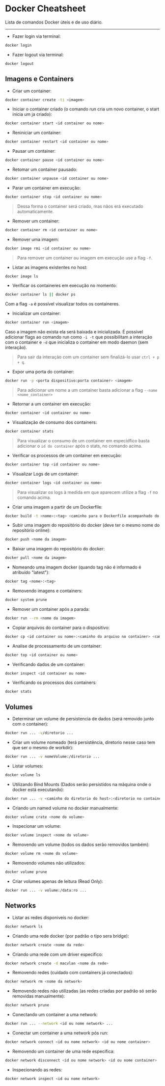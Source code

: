 # Docker Cheatsheet

Lista de comandos Docker úteis e de uso diário.

---

- Fazer login via terminal:

```bash
docker login
```

- Fazer logout via terminal:

```bash
docker logout
```

## Imagens e Containers

- Criar um container:

```bash
docker container create -ti <imagem>
```

- Iniciar o container criado (o comando run cria um novo container, o start inicia um ja criado):

```bash
docker container start <id container ou nome>
```

- Reniniciar um container:

```bash
docker container restart <id container ou nome>
```

- Pausar um container:

```bash
docker container pause <id container ou nome>
```

- Retomar um container pausado:

```bash
docker container unpause <id container ou nome>
```

- Parar um container em execução:

```bash
docker container stop <id container ou nome>
```

> Dessa forma o container será criado, mas nãos erá executado automaticamente.

- Remover um container:

```bash
docker container rm <id container ou nome>
```

- Remover uma imagem:

```bash
docker image rmi <id container ou nome>
```

> Para remover um container ou imagem em execução use a flag `-f`.

- Listar as imagens existentes no host:

```bash
docker image ls
```

- Verificar os containeres em execução no momento:

```bash
docker container ls || docker ps
```

Com a flag `-a` é possível visualizar todos os containeres.

- Inicializar um container:

```bash
docker container run <imagem>
```

Caso a imagem não exista ela será baixada e inicializada. É possível adicionar flags ao comando run como `-i -t` que possibilitam a interação com o container e `-d` que inicializa o container em modo daemon (sem interação).
> Para sair da interação com um container sem finalizá-lo usar `ctrl + p + q`.

- Expor uma porta do container:

```bash
docker run -p <porta dispositivo:porta container> <imagem>
```

> Para adicionar um nome a um container basta adicionar a flag `--name <nome_container>`

- Retornar a um container em execução:

```bash
docker container <id container ou nome>
```

- Visualização de consumo dos containers:

```bash
docker container stats
```

> Para visualizar o consumo de um container em especidfico basta adicionar o `id do container` após o stats, no comando acima.

- Verificar os processos de um container em execução:

```bash
docker container top <id container ou nome>
```

- Visualizar Logs de um container:

```bash
docker container logs <id container ou nome>
```

> Para  visualizar os logs à medida em que aparecem utilize a flag `-f` no comando acima.

- Criar uma imagem a partir de um Dockerfile:

```bash
docker build -t <nome>:<tag> <caminho para o Dockerfile acompanhado do ponto>
```

- Subir uma imagem do repositório do docker (deve ter o mesmo nome do repositório online):

```bash
docker push <nome da imagem> 
```

- Baixar uma imagem do repositório do docker:

```bash
docker pull <nome da imagem> 
```

- Nomeando uma imagem docker (quando tag não é informado é atribuído "latest"):

```bash
docker tag <nome>:<tag>
```

- Removendo imagens e containers:

```bash
docker system prune
```

- Remover um container após a parada:

```bash
docker run --rm <nome da imagem>
```

- Copiar arquivos do container para o dispositivo:

```bash
docker cp <id container ou nome>:<caminho do arquivo no container> <caminho para onde a cópia vai no dispositivo>
```

- Analise de processamento de um container:

```bash
docker top <id container ou nome>
```

- Verificando dados de um container:

```bash
docker inspect <id container ou nome>
```

- Verificando os processos dos containers:

```bash
docker stats
```

## Volumes

- Determinar um volume de persistencia de dados (será removido junto com o container):

```bash
docker run ... -v/diretorio ...
```

- Criar um volume nomeado (terá persistência, diretorio nesse caso tem que ser o mesmo de workdir):

```bash
docker run ... -v nomeVolume:/diretorio ...
```

- Listar volumes:

```bash
docker volume ls
```

- Utilizando Bind Mounts (Dados serão persistidos na máquina onde o docker está executando):

```bash
docker run ... -v <caminho do diretorio do host>:<diretorio no container> ...
```

- Criando um named volume no docker manualmente:

```bash
docker volume crate <nome do volume>
```

- Inspecionar um volume:

```bash
docker volume inspect <nome do volume>
```

- Removendo um volume (todos os dados serão removidos também):

```bash
docker volume rm <nome do volume>
```

- Removendo volumes não utilizados:

```bash
docker volume prune
```

- Criar volumes apenas de leitura (Read Only):

```bash
docker run ... -v volume:/data:ro ...
```

## Networks

- Listar as redes disponiveis no docker:

```bash
docker network ls
```

- Criando uma rede docker (por padrão o tipo sera bridge):

```bash
docker network create <nome da rede>
```

- Criando uma rede com um driver especifico:

```bash
docker network create -d macvlan <nome da rede>
```

- Removendo redes (cuidado com containers já conectados):

```bash
docker network rm <nome da network>
```

- Removendo redes não utilizadas (as redes criadas por padrão só serão removidas manualmente):

```bash
docker network prune
```

- Conectando um container a uma network:

```bash
docker run ... --network <id ou nome network> ...
```

- Conectar um container a uma network pós run:

```bash
docker network connect <id ou nome network> <id ou nome container>
```

- Removendo um container de uma rede especifica:

```bash
docker network disconnect <id ou nome network> <id ou nome container>
```

- Inspecionando as redes:

```bash
docker network inspect <id ou nome network>
```
